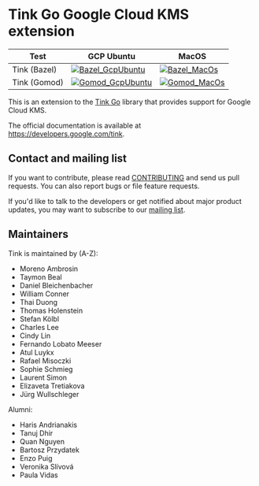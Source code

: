 # Tink Go Google Cloud KMS extension

<!-- GCP Ubuntu --->

[tink_go_gcpkms_bazel_badge_gcp_ubuntu]: https://storage.googleapis.com/tink-kokoro-build-badges/tink-go-gcpkms-bazel-gcp-ubuntu.svg
[tink_go_gcpkms_gomod_badge_gcp_ubuntu]: https://storage.googleapis.com/tink-kokoro-build-badges/tink-go-gcpkms-gomod-gcp-ubuntu.svg

<!-- MacOS --->

[tink_go_gcpkms_bazel_badge_macos]: https://storage.googleapis.com/tink-kokoro-build-badges/tink-go-gcpkms-bazel-macos-external.svg
[tink_go_gcpkms_gomod_badge_macos]: https://storage.googleapis.com/tink-kokoro-build-badges/tink-go-gcpkms-gomod-macos-external.svg

**Test**     | **GCP Ubuntu**                                                 | **MacOS**
------------ | -------------------------------------------------------------- | ---------
Tink (Bazel) | [![Bazel_GcpUbuntu][tink_go_gcpkms_bazel_badge_gcp_ubuntu]](#) | [![Bazel_MacOs][tink_go_gcpkms_bazel_badge_macos]](#)
Tink (Gomod) | [![Gomod_GcpUbuntu][tink_go_gcpkms_gomod_badge_gcp_ubuntu]](#) | [![Gomod_MacOs][tink_go_gcpkms_gomod_badge_macos]](#)

This is an extension to the [Tink Go](https://github.com/tink-crypto/tink-go)
library that provides support for Google Cloud KMS.

The official documentation is available at https://developers.google.com/tink.

## Contact and mailing list

If you want to contribute, please read [CONTRIBUTING](docs/CONTRIBUTING.md) and
send us pull requests. You can also report bugs or file feature requests.

If you'd like to talk to the developers or get notified about major product
updates, you may want to subscribe to our
[mailing list](https://groups.google.com/forum/#!forum/tink-users).

## Maintainers

Tink is maintained by (A-Z):

-   Moreno Ambrosin
-   Taymon Beal
-   Daniel Bleichenbacher
-   William Conner
-   Thai Duong
-   Thomas Holenstein
-   Stefan Kölbl
-   Charles Lee
-   Cindy Lin
-   Fernando Lobato Meeser
-   Atul Luykx
-   Rafael Misoczki
-   Sophie Schmieg
-   Laurent Simon
-   Elizaveta Tretiakova
-   Jürg Wullschleger

Alumni:

-   Haris Andrianakis
-   Tanuj Dhir
-   Quan Nguyen
-   Bartosz Przydatek
-   Enzo Puig
-   Veronika Slívová
-   Paula Vidas
